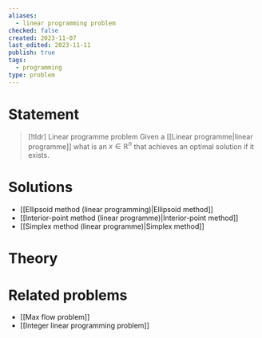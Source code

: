 ```yaml
---
aliases:
  - linear programming problem
checked: false
created: 2023-11-07
last_edited: 2023-11-11
publish: true
tags:
  - programming
type: problem
---
```

# Statement

>[!tldr] Linear programme problem
>Given a [[Linear programme|linear programme]] what is an $x \in \mathbb{R}^n$ that achieves an optimal solution if it exists.

# Solutions

- [[Ellipsoid method (linear programming)|Ellipsoid method]]
- [[Interior-point method (linear programme)|Interior-point method]]
- [[Simplex method (linear programme)|Simplex method]]

# Theory


# Related problems
- [[Max flow problem]]
- [[Integer linear programming problem]]
